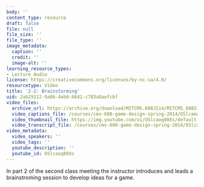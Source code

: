 ```yaml
---
body: ''
content_type: resource
draft: false
file: null
file_size: ''
file_type: ''
image_metadata:
  caption: ''
  credit: ''
  image-alt: ''
learning_resource_types:
- Lecture Audio
license: https://creativecommons.org/licenses/by-nc-sa/4.0/
resourcetype: Video
title: '2-2: Brainstorming'
uid: 2ab29112-9a86-4eb0-8641-c703a8aefcbf
video_files:
  archive_url: https://archive.org/download/MITCMS.608JS14/MITCMS_608S14_ses02_2.mp3
  video_captions_file: /courses/cms-608-game-design-spring-2014/OSlcaoq80Xs_captions.webvtt
  video_thumbnail_file: https://img.youtube.com/vi/OSlcaoq80Xs/default.jpg
  video_transcript_file: /courses/cms-608-game-design-spring-2014/OSlcaoq80Xs_transcript.pdf
video_metadata:
  video_speakers: ''
  video_tags: ''
  youtube_description: ''
  youtube_id: OSlcaoq80Xs
---
```

In part 2 of the second class meeting the instructor introduces and leads a brainstroming session to develop ideas for a game.
